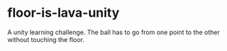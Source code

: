 # floor-is-lava-unity
A unity learning challenge. The ball has to go from one point to the other without touching the floor.

